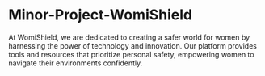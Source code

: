 # Minor-Project-WomiShield
At WomiShield, we are dedicated to creating a safer world for women by harnessing the power of technology and innovation. Our platform provides tools and resources that prioritize personal safety, empowering women to navigate their environments confidently. 

